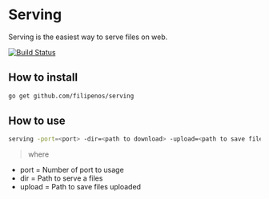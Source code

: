 Serving
==========

Serving is the easiest way to serve files on web.

[![Build Status](https://drone.io/github.com/filipenos/serving/status.png)](https://drone.io/github.com/filipenos/serving/latest)

How to install
--------------
```sh
go get github.com/filipenos/serving

```

How to use
----------
```sh
serving -port=<port> -dir=<path to download> -upload=<path to save files>
```
> where
 * port = Number of port to usage
 * dir = Path to serve a files
 * upload = Path to save files uploaded
 
